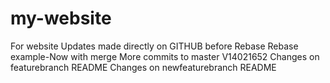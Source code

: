 # my-website
For website
Updates made directly on GITHUB before Rebase
Rebase example-Now with merge
More commits to master V14021652
Changes on featurebranch README
Changes on newfeaturebranch README
